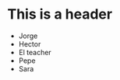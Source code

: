 # This is a header

<ul>
  <li>Jorge</li>
  <li>Hector</li>
  <li>El teacher</li>
  <li>Pepe</li>
  <li>Sara</li>
<ul>
